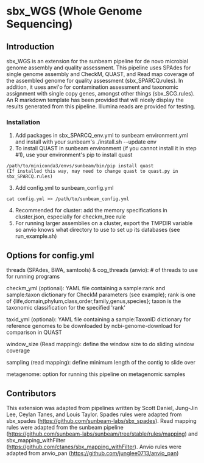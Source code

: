 # sbx_WGS (Whole Genome Sequencing)

## Introduction

sbx_WGS is an extension for the sunbeam pipeline for de novo microbial genome assembly and quality assessment. This pipeline uses SPAdes for single genome assembly and CheckM, QUAST, and Read map coverage of the assembled genome for quality assessment (sbx_SPARCQ.rules). In addition, it uses anvi'o for contamination assessment and taxonomic assignment with single copy genes, amongst other things (sbx_SCG.rules). An R markdown template has been provided that will nicely display the results generated from this pipeline. Illumina reads are provided for testing.

### Installation
1. Add packages in sbx_SPARCQ_env.yml to sunbeam environment.yml and install with your sunbeam's ./install.sh --update env
2. To install QUAST in sunbeam environment (if you cannot install it in step #1), use your environment's pip to install quast
```
/path/to/miniconda3/envs/sunbeam/bin/pip install quast
(If installed this way, may need to change quast to quast.py in sbx_SPARCQ.rules)
```
3. Add config.yml to sunbeam_config.yml
```
cat config.yml >> /path/to/sunbeam_config.yml
```
4. Recommended for cluster: add the memory specifications in cluster.json, especially for checkm_tree rule
5. For running larger assemblies on a cluster, export the TMPDIR variable so anvio knows what directory to use to set up its databases (see run_example.sh)

## Options for config.yml
threads (SPAdes, BWA, samtools) & cog_threads (anvio): # of threads to use for running programs

checkm_yml (optional): YAML file containing a sample:rank and sample:taxon dictionary for CheckM parameters (see example);
rank is one of {life,domain,phylum,class,order,family,genus,species};
taxon is the taxonomic classification for the specified 'rank'

taxid_yml (optional): YAML file containing a sample:TaxonID dictionary for reference genomes to be downloaded by ncbi-genome-download for comparison in QUAST

window_size (Read mapping): define the window size to do sliding window coverage

sampling (read mapping): define minimum length of the contig to slide over

metagenome: option for running this pipeline on metagenomic samples

## Contributors
This extension was adapted from pipelines written by Scott Daniel, Jung-Jin Lee, Ceylan Tanes, and Louis Taylor. Spades rules were adapted from sbx_spades (https://github.com/sunbeam-labs/sbx_spades). Read mapping rules were adapted from the sunbeam pipeline (https://github.com/sunbeam-labs/sunbeam/tree/stable/rules/mapping) and sbx_mapping_withFilter (https://github.com/ctanes/sbx_mapping_withFilter). Anvio rules were adapted from anvio_pan (https://github.com/junglee0713/anvio_pan)